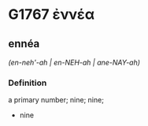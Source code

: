 # G1767 ἐννέα

## ennéa

_(en-neh'-ah | en-NEH-ah | ane-NAY-ah)_

### Definition

a primary number; nine; nine; 

- nine
